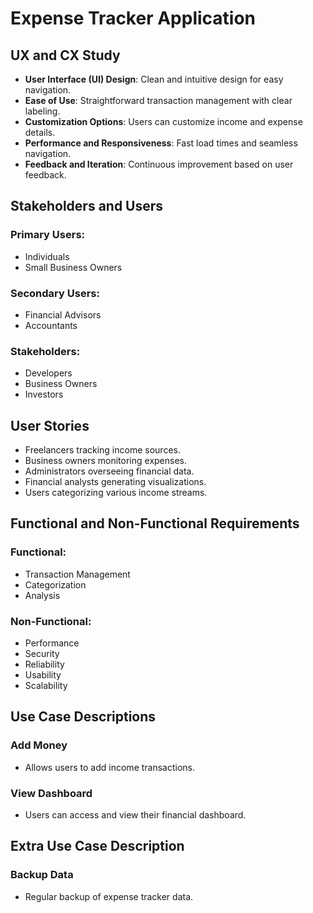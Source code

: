 # Expense Tracker Application

## UX and CX Study
- **User Interface (UI) Design**: Clean and intuitive design for easy navigation.
- **Ease of Use**: Straightforward transaction management with clear labeling.
- **Customization Options**: Users can customize income and expense details.
- **Performance and Responsiveness**: Fast load times and seamless navigation.
- **Feedback and Iteration**: Continuous improvement based on user feedback.

## Stakeholders and Users
### Primary Users:
- Individuals
- Small Business Owners
### Secondary Users:
- Financial Advisors
- Accountants
### Stakeholders:
- Developers
- Business Owners
- Investors

## User Stories
- Freelancers tracking income sources.
- Business owners monitoring expenses.
- Administrators overseeing financial data.
- Financial analysts generating visualizations.
- Users categorizing various income streams.

## Functional and Non-Functional Requirements
### Functional:
- Transaction Management
- Categorization
- Analysis
### Non-Functional:
- Performance
- Security
- Reliability
- Usability
- Scalability

## Use Case Descriptions
### Add Money
- Allows users to add income transactions.
### View Dashboard
- Users can access and view their financial dashboard.

## Extra Use Case Description
### Backup Data
- Regular backup of expense tracker data.
